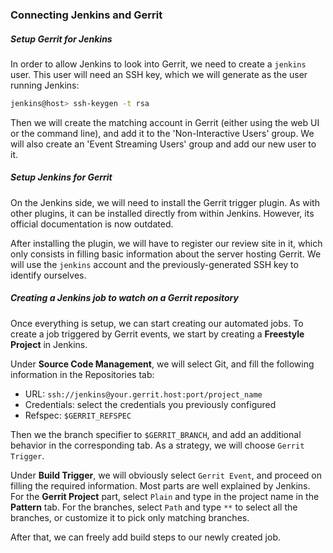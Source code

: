 ### Connecting Jenkins and Gerrit

##### Setup Gerrit for Jenkins
In order to allow Jenkins to look into Gerrit, we need to create a `jenkins` user. This user will need an SSH key, which we will generate as the user running Jenkins:
```bash
jenkins@host> ssh-keygen -t rsa
```
Then we will create the matching account in Gerrit (either using the web UI or the command line), and add it to the 'Non-Interactive Users' group.
We will also create an 'Event Streaming Users' group and add our new user to it.

##### Setup Jenkins for Gerrit
On the Jenkins side, we will need to install the Gerrit trigger plugin. As with other plugins, it can be installed directly from within Jenkins. However, its official documentation is now outdated.

After installing the plugin, we will have to register our review site in it, which only consists in filling basic information about the server hosting Gerrit. We will use the `jenkins` account and the previously-generated SSH key to identify ourselves.


##### Creating a Jenkins job to watch on a Gerrit repository
Once everything is setup, we can start creating our automated jobs.
To create a job triggered by Gerrit events, we start by creating a **Freestyle Project** in Jenkins.

Under **Source Code Management**, we will select Git, and fill the following information in the Repositories tab:
- URL: `ssh://jenkins@your.gerrit.host:port/project_name`
- Credentials: select the credentials you previously configured
- Refspec: `$GERRIT_REFSPEC`

Then we the branch specifier to `$GERRIT_BRANCH`, and add an additional behavior in the corresponding tab.
As a strategy, we will choose `Gerrit Trigger`.

Under **Build Trigger**, we will obviously select `Gerrit Event`, and proceed on filling the required information.
Most parts are well explained by Jenkins. For the **Gerrit Project** part, select `Plain` and type in the project name in the **Pattern** tab.
For the branches, select `Path` and type `**` to select all the branches, or customize it to pick only matching branches.

After that, we can freely add build steps to our newly created job.